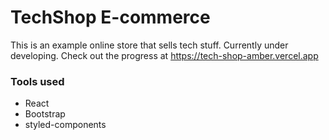 # TechShop E-commerce

This is an example online store that sells tech stuff. Currently under developing.
Check out the progress at https://tech-shop-amber.vercel.app

### Tools used
- React
- Bootstrap
- styled-components
